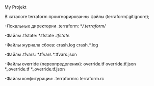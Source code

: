 My Projekt

В каталоге terraform проигнорированны файлы (terraform/.gitignore);

-Локальные директории .terraform:
**/.terraform/*

-Файлы .tfstate:
*.tfstate
*.tfstate.*

-Файлы журнала сбоев:
crash.log
crash.*.log

-Файлы .tfvars:
*.tfvars
*.tfvars.json

-Файлы override (переопределения):
override.tf
override.tf.json
*_override.tf
*_override.tf.json

-Файлы конфигурации:
.terraformrc
terraform.rc
